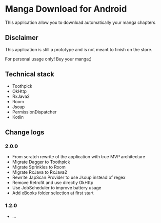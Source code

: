 # Manga Download for Android

This application allow you to download automatically your manga chapters.

## Disclaimer
This application is still a prototype and is not meant to finish on the store.

For personal usage only!
Buy your manga;)


## Technical stack
* Toothpick
* OkHttp
* RxJava2
* Room
* Jsoup
* PermissionDispatcher
* Kotlin

## Change logs
### 2.0.0
- From scratch rewrite of the application with true MVP architecture
- Migrate Dagger to Toothpick
- Migrate Sprinkles to Room
- Migrate RxJava to RxJava2
- Rewrite JapScan Provider to use Jsoup instead of regex
- Remove Retrofit and use directly OkHttp
- Use JobScheduler to improve battery usage
- Add eBooks folder selection at first start

### 1.2.0
- ...

